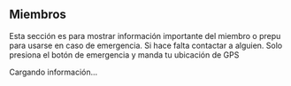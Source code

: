 

## Miembros
Esta sección es para mostrar información importante del miembro o prepu para usarse en caso de emergencia. Si hace falta contactar a alguien. Solo presiona el botón de emergencia y manda tu ubicación de GPS
<style>
  .miembro {display: none;}
  .miembro .row {display: flex}
  .miembro .picture {width: 340px; height: 340px; object-fit: cover;}
  .miembro .right {padding-left: 10px}
  .miembro .field {color: var(--danger)}
  .miembro .row {margin-top: 10px}
  .miembro .input {width: 100%; padding: 6px; border: none; margin-bottom: 2px}
  .miembro textarea {height: 100px; resize: none;}
  .miembro .submit {background-color: var(--primary); color: var(--contrast)}
  .miembro .submit:hover {background-color: var(--darkPri)}
  .miembro .pictureHolder {text-align: center;}
  @media screen and (max-width: 699px) {
    .miembro {flex-direction: column;}
    .miembro .right {margin-top: 10px; padding: 0;}
  }
</style>
<div class="preview">Cargando información...</div>
<div class="miembro" id="miembro">
  <div class="pictureHolder">
    <img src="" class="picture" />
  </div>
  <div class="right">
    <span class="field">Nombre</span>
    <span class="name"></span><br/>
    <span class="field">Fecha de nacimiento</span>
    <span class="dob"></span><br/>
    <span class="field">Enfermedades o alergias</span>
    <span class="medicConditions"></span><br/>
    <span class="field">Tipo de sangre</span>
    <span class="bloodType"></span><br/>
    <span class="field">Vehículo(s)</span>
    <span class="vehicle"></span><br/>
    <span class="field">Seguro(s)</span>
    <span class="insurance"></span><br/>
    <div id="form">
      <br/>
      Por favor, ingresa tus datos para contactarte y solicitar más información
      <div class="row">
        <input class="input" type="text" id="contactName" placeholder="Tu nombre"/>
        <input class="input" type="text" id="contactPhone" placeholder="Tu teléfono"/>
      </div>
      <textarea class="input" id="message" placeholder="Escribe aqui la emergencia"></textarea>
      <input class="input submit" id="submit" type="button" value="Notificar Emergencia" />
    </div>
  </div>
</div>
<script>
  const [, uid] = document.location.search.split('=')
  // const api = 'http://localhost:8081/members/'
  const api = 'https://api.losarmanos.com/members/'
  if (uid) {
    fetch(`${api}${uid}`).then(response => response.text())
      .then(data => {
        if (!data) return
        document.getElementById('miembro').style.display = 'flex'
        document.querySelector('.preview').style.display = 'none'
        const info = JSON.parse(data)
        const holder = document.getElementById('miembro')
        Object.entries(info).forEach(([key, value]) => {
          if (holder.querySelector(`.${key}`)) holder.querySelector(`.${key}`).innerText = value
        })
        holder.querySelector('.picture').src = info.picture
      })
      .catch(e => {
        console.error(e)
      })
    let location = { error: 'location not allowed' }
    navigator.geolocation.getCurrentPosition(
      ({coords}) => {
        location = {
          accuracy: coords.accuracy,
          latitude: coords.latitude,
          longitude: coords.longitude
        }
      },
      (err) => { alert('Para poder mandar el reporte adecuadamente, por favor activa tu localización') },
      {
        enableHighAccuracy: true,
        timeout: 5000,
        maximumAge: 0
      }
    )
    document.getElementById('submit').addEventListener('click', () => {
      const author = document.getElementById('contactName').value
      const phone = document.getElementById('contactPhone').value
      const message = document.getElementById('message').value
      if ( !author || !phone || !message ) {
        alert('Tus datos son requeridos')
        return
      }
      document.getElementById('form').innerHTML = '<br/>Gracias por tu notificación, intentaremos localizar a su contacto de emergencia. Es posible que intentemos contactarnos contigo.'
      fetch(`${api}${uid}`, {
        method: 'POST',
        headers: {
          "Content-Type": "application/json"
        },
        body: JSON.stringify({
          location,
          message: { author, phone, message }
        })
      })
    })
  }
</script>
